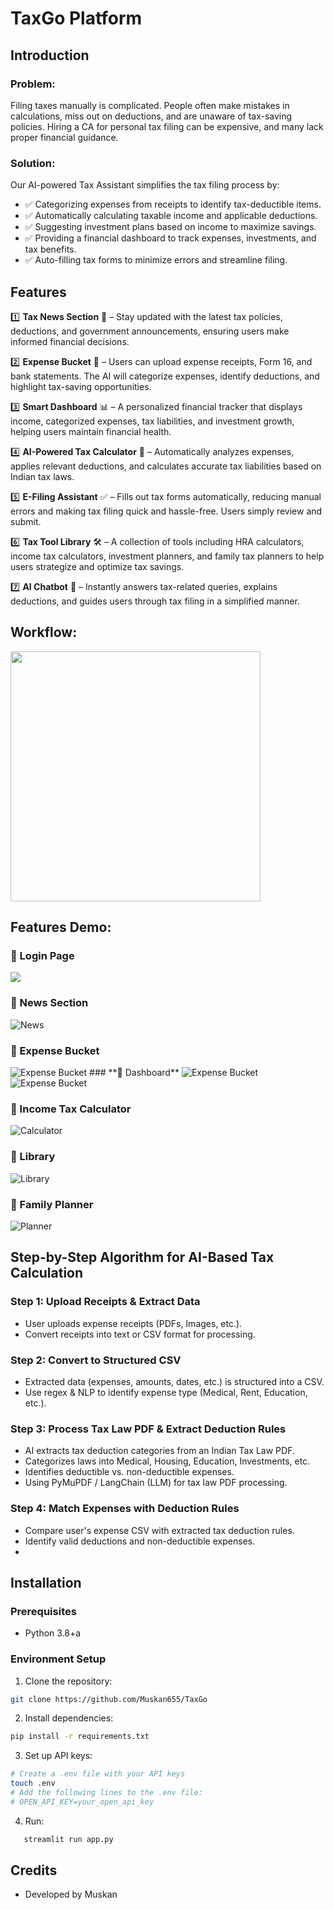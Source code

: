 # TaxGo Platform

## Introduction

### Problem:
Filing taxes manually is complicated. People often make mistakes in calculations, miss out on deductions, and are unaware of tax-saving policies. Hiring a CA for personal tax filing can be expensive, and many lack proper financial guidance.

### Solution:
Our AI-powered Tax Assistant simplifies the tax filing process by:
- ✅ Categorizing expenses from receipts to identify tax-deductible items.
- ✅ Automatically calculating taxable income and applicable deductions.
- ✅ Suggesting investment plans based on income to maximize savings.
- ✅ Providing a financial dashboard to track expenses, investments, and tax benefits.
- ✅ Auto-filling tax forms to minimize errors and streamline filing.

## Features

1️⃣ **Tax News Section** 📰 – Stay updated with the latest tax policies, deductions, and government announcements, ensuring users make informed financial decisions.

2️⃣ **Expense Bucket** 📂 – Users can upload expense receipts, Form 16, and bank statements. The AI will categorize expenses, identify deductions, and highlight tax-saving opportunities.

3️⃣ **Smart Dashboard** 📊 – A personalized financial tracker that displays income, categorized expenses, tax liabilities, and investment growth, helping users maintain financial health.

4️⃣ **AI-Powered Tax Calculator** 📑 – Automatically analyzes expenses, applies relevant deductions, and calculates accurate tax liabilities based on Indian tax laws.

5️⃣ **E-Filing Assistant** ✅ – Fills out tax forms automatically, reducing manual errors and making tax filing quick and hassle-free. Users simply review and submit.

6️⃣ **Tax Tool Library** 🛠️ – A collection of tools including HRA calculators, income tax calculators, investment planners, and family tax planners to help users strategize and optimize tax savings.

7️⃣ **AI Chatbot** 🤖 – Instantly answers tax-related queries, explains deductions, and guides users through tax filing in a simplified manner.

## Workflow:

<img src="assests/workflow.png" width="400px"/>


## Features Demo:

### **🔹 Login Page**
<img src="assests/Login.png" />

### **🔹 News Section**
<img src="assests/news.png" alt="News" />

### **🔹 Expense Bucket**
<img src="assests/Expbuckett.png" alt="Expense Bucket" />
### **🔹 Dashboard**
<img src="assests/dashboard1.png" alt="Expense Bucket"/>
<img src="assests/Dashboard2.png" alt="Expense Bucket" />

### **🔹 Income Tax Calculator**
<img src="assests/ Calc.png" alt="Calculator" />

### **🔹 Library**
<img src="assests/library.png" alt="Library" />

### **🔹 Family Planner**
<img src="assests/planner.png" alt="Planner" />

## Step-by-Step Algorithm for AI-Based Tax Calculation
### Step 1: Upload Receipts & Extract Data
- User uploads expense receipts (PDFs, Images, etc.).
- Convert receipts into text or CSV format for processing.
### Step 2: Convert to Structured CSV
- Extracted data (expenses, amounts, dates, etc.) is structured into a CSV.
- Use regex & NLP to identify expense type (Medical, Rent, Education, etc.).
### Step 3: Process Tax Law PDF & Extract Deduction Rules
- AI extracts tax deduction categories from an Indian Tax Law PDF.
- Categorizes laws into Medical, Housing, Education, Investments, etc.
- Identifies deductible vs. non-deductible expenses.
-  Using  PyMuPDF / LangChain (LLM) for tax law PDF processing.
### Step 4: Match Expenses with Deduction Rules
- Compare user's expense CSV with extracted tax deduction rules.
- Identify valid deductions and non-deductible expenses.
- 
## Installation

### Prerequisites

- Python 3.8+a

### Environment Setup

1. Clone the repository:
```bash
git clone https://github.com/Muskan655/TaxGo
```
2. Install dependencies:
```bash
pip install -r requirements.txt
```
3. Set up API keys:
```bash
# Create a .env file with your API keys
touch .env
# Add the following lines to the .env file:
# OPEN_API_KEY=your_open_api_key
```
4. Run:
```bash
   streamlit run app.py
```



## Credits

- Developed by Muskan
